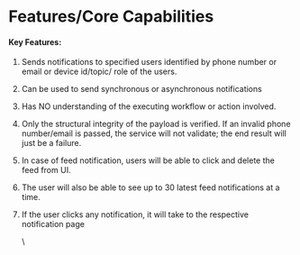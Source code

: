 # Features/Core Capabilities

#### Key Features:

1. Sends notifications to specified users identified by phone number or email or device id/topic/ role of the users.
2. Can be used to send synchronous or asynchronous notifications
3. Has NO understanding of the executing workflow or action involved.
4. Only the structural integrity of the payload is verified. If an invalid phone number/email is passed, the service will not validate; the end result will just be a failure.
5. In case of feed notification, users will be able to click and delete the feed from UI.
6. The user will also be able to see up to 30 latest feed notifications at a time.
7.  &#x20;If the user clicks any notification, it will take to the respective notification page

    \
